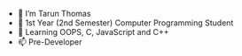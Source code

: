 - 👀 I’m Tarun Thomas
- 🌱 1st Year (2nd Semester) Computer Programming Student 
- 🥅 Learning OOPS, C, JavaScript and C++
- 📫 Pre-Developer 

<!---
TarunThomas03/TarunThomas03 is a ✨ special ✨ repository because its `README.md` (this file) appears on your GitHub profile.
You can click the Preview link to take a look at your changes.
--->
